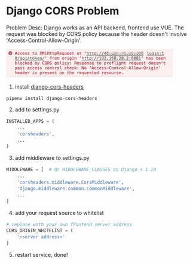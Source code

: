 # Django CORS Problem

Problem Desc:
Django works as an API backend, frontend use VUE.
The request was blocked by CORS policy because the header doesn't involve 'Access-Control-Allow-Origin'.

![image-20190903223919631](media/image-20190903223919631.png)


1. install [django-cors-headers](https://pypi.org/project/django-cors-headers/)

```shell
pipenv install django-cors-headers
```

2. add to settings.py
```python
INSTALLED_APPS = (
    ...
    'corsheaders',
    ...
)
```

3. add middleware to settings.py
```python
MIDDLEWARE = [  # Or MIDDLEWARE_CLASSES on Django < 1.10
    ...
    'corsheaders.middleware.CorsMiddleware',
    'django.middleware.common.CommonMiddleware',
    ...
]
```
4. add your request source to whitelist
```python
# replace with your own frontend server address
CORS_ORIGIN_WHITELIST = (
    '<server address>'
)
```

5. restart service, done!

